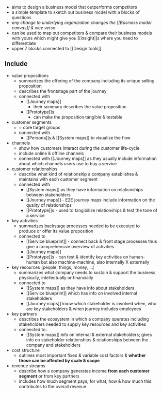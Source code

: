 - aims to design a business model that outperforms competitors
- a simple template to sketch out business model with a blocks of questions
- _any change to underlying organization changes the [[Business model canvas]] & vice versa_
- can be used to map out competitors & compare their business models with yours which might give you [[Insight]]s where you need to differentiate
- upper 7 blocks connected to [[Design tools]]
## Include
- value propositions
	- summarizes the offering of the company including its unique selling proposition
	- describes the frontstage part of the journey
	- connected with
		- [[Journey maps]]
			- their summary describes the value proposition
		- [[Prototype]]s
			- can make the proposition tangible & testable
- customer segments
	- ~ core target groups
	- connected with
		- [[Persona]]s & [[System maps]] to visualize the flow
- channels
	- show how customers interact during the customer life-cycle
	- include online & offline channels
	- connected with [[Journey maps]] as they usually include information about which channels users use to buy a service
- customer relationships
	- describe what kind of relationship a company establishes & maintains with each customer segment
	- connected with
		- [[System maps]] as they have information on relationships between stakeholders
		- [[Journey maps]] - E2E journey maps include information on the quality of relationships
		- [[Prototype]]s - used to tangibilize relationships & test the tone of a service
- key activities
	- summarizes backstage processes needed to be executed to produce or offer its value proposition
	- connected to
		- [[Service blueprint]] - connect back & front stage processes thus give a comprehensive overview of activities
		- [[Journey maps]]
		- [[Prototype]]s - can test & identify key activities on human-human but also machine-machine, also internally X externally
- key resources (people, things, money, ...)
	- summarizes what company needs to sustain & support the business physically, intellectually or financially
	- connected to
		- [[System maps]] as they have info about stakeholders
		- [[Service blueprint]] which has info on involved internal stakeholders
		- [[Journey maps]] know which stakeholder is involved when, who are key stakeholders & when journey includes employees
- key partners
	- describes the ecosystem in which a company operates including stakeholders needed to supply key resources and key activities
	- connected to:
		- [[System maps]] info on internal & external stakeholders; gives info on stakeholder relationships & relationships between the company and stakeholders
- cost structure
	- outlines most important fixed & variable cost factors & __whether those can be affected by scale & scope__
- revenue streams
	- describe how a company generates income __from each customer segment__ or from key partners
	- includes how much segment pays, for what, how & how much this contributes to the overall revenue